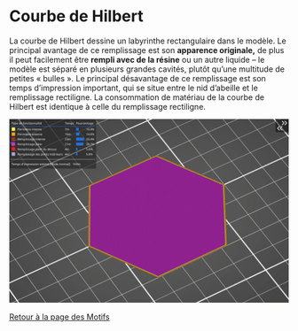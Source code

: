 # Courbe de Hilbert

La courbe de Hilbert dessine un labyrinthe rectangulaire dans le modèle. Le principal avantage de ce remplissage est son **apparence originale,** de plus il peut facilement être **rempli avec de la résine** ou un autre liquide – le modèle est séparé en plusieurs grandes cavités, plutôt qu’une multitude de petites « bulles ». Le principal désavantage de ce remplissage est son temps d’impression important, qui se situe entre le nid d’abeille et le remplissage rectiligne. La consommation de matériau de la courbe de Hilbert est identique à celle du remplissage rectiligne.

![Image : Remplissage courbe de Hilbert (image gif animée)](images/courbe-de-hilbert.gif)


[Retour à la page des Motifs](pattern.md)